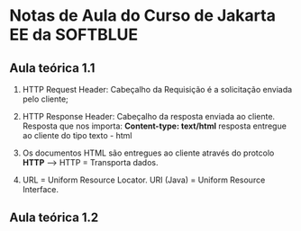  # Notas de Aula do Curso de Jakarta EE da SOFTBLUE

 ## Aula teórica 1.1
   
1) HTTP Request Header: Cabeçalho da Requisição é a solicitação enviada pelo cliente;  
  
2) HTTP Response Header: Cabeçalho da resposta enviada ao cliente. Resposta que nos importa:  **Content-type: text/html** resposta entregue ao cliente do tipo texto - html  
  
3) Os documentos HTML são entregues ao cliente através do protcolo **HTTP**  --> HTTP = Transporta dados.
  
4) URL = Uniform Resource Locator. URI (Java) = Uniform Resource Interface.  
  

 ## Aula teórica 1.2  
   
